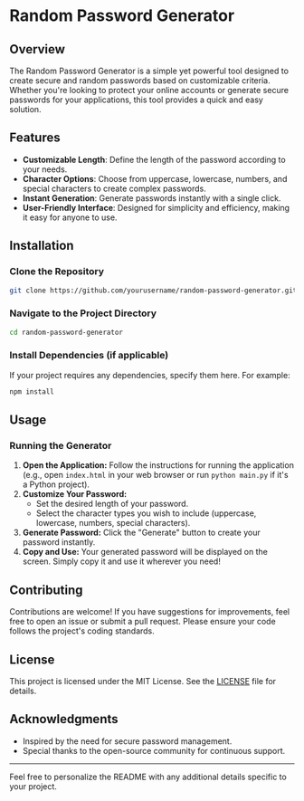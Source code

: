 # Random Password Generator

## Overview

The Random Password Generator is a simple yet powerful tool designed to create secure and random passwords based on customizable criteria. Whether you're looking to protect your online accounts or generate secure passwords for your applications, this tool provides a quick and easy solution.

## Features

- **Customizable Length**: Define the length of the password according to your needs.
- **Character Options**: Choose from uppercase, lowercase, numbers, and special characters to create complex passwords.
- **Instant Generation**: Generate passwords instantly with a single click.
- **User-Friendly Interface**: Designed for simplicity and efficiency, making it easy for anyone to use.

## Installation

### Clone the Repository

```bash
git clone https://github.com/yourusername/random-password-generator.git
```

### Navigate to the Project Directory

```bash
cd random-password-generator
```

### Install Dependencies (if applicable)

If your project requires any dependencies, specify them here. For example:

```bash
npm install
```

## Usage

### Running the Generator

1. **Open the Application:** Follow the instructions for running the application (e.g., open `index.html` in your web browser or run `python main.py` if it's a Python project).
2. **Customize Your Password:**
   - Set the desired length of your password.
   - Select the character types you wish to include (uppercase, lowercase, numbers, special characters).
3. **Generate Password:** Click the "Generate" button to create your password instantly.
4. **Copy and Use:** Your generated password will be displayed on the screen. Simply copy it and use it wherever you need!

## Contributing

Contributions are welcome! If you have suggestions for improvements, feel free to open an issue or submit a pull request. Please ensure your code follows the project's coding standards.

## License

This project is licensed under the MIT License. See the [LICENSE](LICENSE) file for details.

## Acknowledgments

- Inspired by the need for secure password management.
- Special thanks to the open-source community for continuous support.

---

Feel free to personalize the README with any additional details specific to your project.
